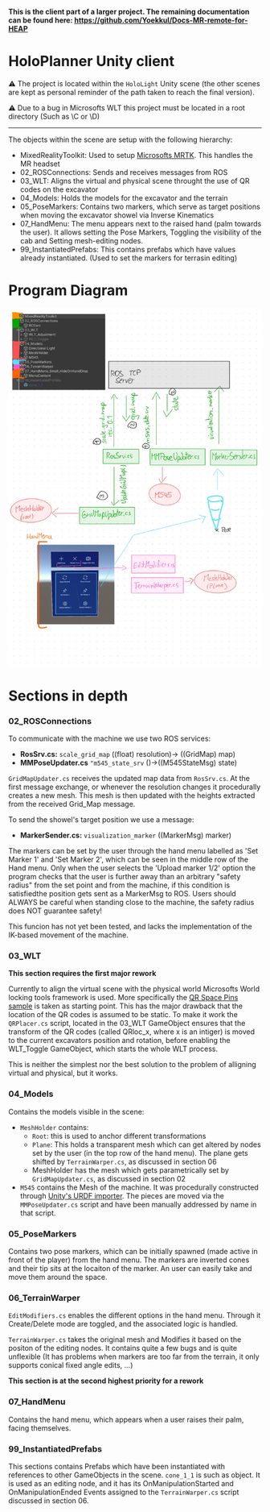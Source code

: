 **This is the client part of a larger project. The remaining documentation can be found here: https://github.com/Yoekkul/Docs-MR-remote-for-HEAP**

# HoloPlanner Unity client
⚠️ The project is located within the `HoloLight` Unity scene (the other scenes are kept as personal reminder of the path taken to reach the final version).

⚠️ Due to a bug in Microsofts WLT this project must be located in a root directory (Such as \C or \D)

---

The objects within the scene are setup with the following hierarchy:
* MixedRealityToolkit: Used to setup [Microsofts MRTK](https://docs.microsoft.com/en-us/windows/mixed-reality/mrtk-unity/mrtk2/?view=mrtkunity-2022-05). This handles the MR headset
* 02_ROSConnections: Sends and receives messages from ROS
* 03_WLT: Aligns the virtual and physical scene throught the use of QR codes on the excavator
* 04_Models: Holds the models for the excavator and the terrain
* 05_PoseMarkers: Contains two markers, which serve as target positions when moving the excavator showel via Inverse Kinematics
* 07_HandMenu: The menu appears next to the raised hand (palm towards the user). It allows setting the Pose Markers, Toggling the visibility of the cab and Setting mesh-editing nodes.
* 99_InstantiatedPrefabs: This contains prefabs which have values already instantiated. (Used to set the markers for terrasin editing)

# Program Diagram
<img src="img/diagram.jpeg" style="width:600px;  display: block; margin: auto;"/>

# Sections in depth
### 02_ROSConnections
To communicate with the machine we use two ROS services:
- **RosSrv.cs:** `scale_grid_map` ((float) resolution)-> ((GridMap) map)
- **MMPoseUpdater.cs** `"m545_state_srv` ()->((M545StateMsg) state)

`GridMapUpdater.cs` receives the updated map data from  `RosSrv.cs`. At the first message exchange, or whenever the resolution changes it procedurally creates a
new mesh. This mesh is then updated with the heights extracted from the received Grid_Map message.

To send the showel's target position we use a message:
- **MarkerSender.cs:**  `visualization_marker` ((MarkerMsg) marker)

The markers can be set by the user through the hand menu labelled as 'Set Marker 1' and 'Set Marker 2', which can be seen in the middle row of the Hand menu. Only when the user selects the 'Upload marker 1/2' option the program checks that the user is further away than an arbitrary "safety radius" from the set point and from the machine, if this condition is satisfiedthe position gets sent as a MarkerMsg to ROS. Users should ALWAYS be careful when standing close to the machine, the safety radius does NOT guarantee safety!

This funcion has not yet been tested, and lacks the implementation of the IK-based movement of the machine.

### 03_WLT
**This section requires the first major rework**

Currently to align the virtual scene with the physical world Microsofts World locking tools framework is used. More specifically the [QR Space Pins sample](https://microsoft.github.io/MixedReality-WorldLockingTools-Samples/Advanced/QRSpacePins/QRSpacePins.html) is taken as starting point.
This has the major drawback that the location of the QR codes is assumed to be static. To make it work the `QRPlacer.cs` script, located in the 03_WLT GameObject ensures that the transform of the QR codes (called QRloc_x, where x is an intiger) is moved to the current excavators position and rotation, before enabling the WLT_Toggle GameObject, which starts the whole WLT process.

This is neither the simplest nor the best solution to the problem of alligning virtual and physical, but it works.

### 04_Models
Contains the models visible in the scene:
- `MeshHolder` contains:
  * `Root`: this is used to anchor different transformations 
  * `Plane`: This holds a transparent mesh which can get altered by nodes set by the user (in the top row of the hand menu). The plane gets shifted by `TerrainWarper.cs`, as discussed in section 06
  * MeshHolder has the mesh which gets parametrically set by `GridMapUpdater.cs`, as discussed in section 02
- `M545` contains the Mesh of the machine. It was procedurally constructed through [Unity's URDF importer](https://github.com/Unity-Technologies/URDF-Importer). The pieces are moved via the `MMPoseUpdater.cs` script and have been manually addressed by name in that script.

### 05_PoseMarkers
Contains two pose markers, which can be initially spawned (made active in front of the player) from the hand menu. The markers are inverted cones and their tip sits at the locaiton of the marker. An user can easily take and move them around the space.

### 06_TerrainWarper
`EditModifiers.cs` enables the different options in the hand menu. Through it Create/Delete mode are toggled, and the associated logic is handled.

`TerrainWarper.cs` takes the original mesh and Modifies it based on the positon of the editing nodes. It contains quite a few bugs and is quite unflexible (It has problems when markers are too far from the terrain, it only supports conical fixed angle edits, ...)

**This section is at the second highest priority for a rework**

### 07_HandMenu
Contains the hand menu, which appears when a user raises their palm, facing themselves.

### 99_InstantiatedPrefabs
This sections contains Prefabs which have been instantiated with references to other GameObjects in the scene.
`cone_1_1` is such as object. It is used as an editing node, and it has its OnManipulationStarted and OnManipulationEnded Events assigned to the `TerrainWarper.cs` script discussed in section 06.
